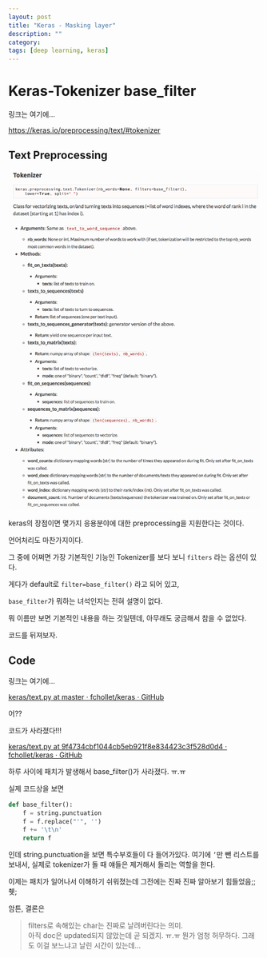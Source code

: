 ```yaml
---
layout: post
title: "Keras - Masking layer"
description: ""
category:
tags: [deep learning, keras]
---
```

# Keras-Tokenizer base_filter

링크는 여기에…

https://keras.io/preprocessing/text/#tokenizer

## Text Preprocessing
![](/assets/2017-01-12-Keras_-_Tokenizer_base_filter/F860E347-15C1-40A8-A51B-14E3243D3D70.png)

keras의 장점이면 몇가지 응용분야에 대한 preprocessing을 지원한다는 것이다.  

언어처리도 마찬가지이다.  

그 중에 어쩌면 가장 기본적인 기능인 Tokenizer를 보다 보니 `filters` 라는 옵션이 있다. 

게다가 default로 `filter=base_filter()` 라고 되어 있고, 

`base_filter`가 뭐하는 녀석인지는 전혀 설명이 없다. 

뭐 이름만 보면 기본적인 내용을 하는 것일텐데, 아무래도 궁금해서 참을 수 없었다.

코드를 뒤져보자.

## Code

링크는 여기에…

[keras/text.py at master · fchollet/keras · GitHub](https://github.com/fchollet/keras/blob/master/keras/preprocessing/text.py)

어??

코드가 사라졌다!!!

[keras/text.py at 9f4734cbf1044cb5eb921f8e834423c3f528d0d4 · fchollet/keras · GitHub](https://github.com/fchollet/keras/blob/9f4734cbf1044cb5eb921f8e834423c3f528d0d4/keras/preprocessing/text.py)

하루 사이에 패치가 발생해서 base_filter()가 사라졌다. ㅠ.ㅠ

실제 코드상을 보면 

```python
def base_filter():
    f = string.punctuation
    f = f.replace("'", '')
    f += '\t\n'
    return f
```

인데 string.punctuation을 보면 특수부호들이 다 들어가있다. 여기에 `’`만 뺀 리스트를 보내서, 실제로 tokenizer가 돌 때 얘들은 제거해서 돌리는 역할을 한다.

이제는 패치가 일어나서 이해하기 쉬워졌는데 그전에는 진짜 진짜 알아보기 힘들었음;;
췟;

암튼, 결론은

> filters로 속해있는 char는 진짜로 날려버린다는 의미.  
> 아직 doc은 updated되지 않았는데 곧 되겠지. ㅠ.ㅠ 뭔가 엄청 허무하다. 그래도 이걸 보느냐고 날린 시간이 있는데…  

